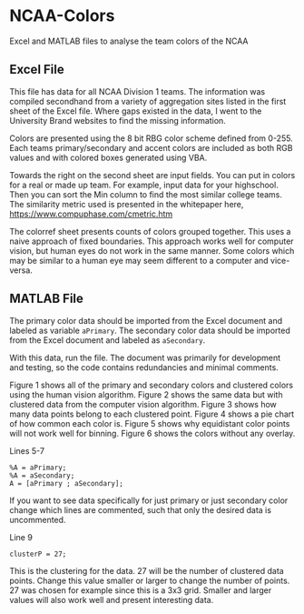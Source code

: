 # NCAA-Colors
Excel and MATLAB files to analyse the team colors of the NCAA

## Excel File
This file has data for all NCAA Division 1 teams. The information was compiled secondhand from a variety of aggregation sites listed in the first sheet of the Excel file. Where gaps existed in the data, I went to the University Brand websites to find the missing information.

Colors are presented using the 8 bit RBG color scheme defined from 0-255. Each teams primary/secondary and accent colors are included as both RGB values and with colored boxes generated using VBA.

Towards the right on the second sheet are input fields. You can put in colors for a real or made up team. For example, input data for your highschool. Then you can sort the Min column to find the most similar college teams. The similarity metric used is presented in the whitepaper here, https://www.compuphase.com/cmetric.htm

The colorref sheet presents counts of colors grouped together. This uses a naive approach of fixed boundaries. This approach works well for computer vision, but human eyes do not work in the same manner. Some colors which may be similar to a human eye may seem different to a computer and vice-versa.

## MATLAB File

The primary color data should be imported from the Excel document and labeled as variable `aPrimary`. The secondary color data should be imported from the Excel document and labeled as `aSecondary`.

With this data, run the file. The document was primarily for development and testing, so the code contains redundancies and minimal comments. 

Figure 1 shows all of the primary and secondary colors and clustered colors using the human vision algorithm. Figure 2 shows the same data but with clustered data from the computer vision algorithm. Figure 3 shows how many data points belong to each clustered point. Figure 4 shows a pie chart of how common each color is. Figure 5 shows why equidistant color points will not work well for binning. Figure 6 shows the colors without any overlay.

Lines 5-7
```
%A = aPrimary;
%A = aSecondary;
A = [aPrimary ; aSecondary];
```
If you want to see data specifically for just primary or just secondary color change which lines are commented, such that only the desired data is uncommented.

Line 9
```
clusterP = 27;
```
This is the clustering for the data. 27 will be the number of clustered data points. Change this value smaller or larger to change the number of points. 27 was chosen for example since this is a 3x3 grid. Smaller and larger values will also work well and present interesting data.
